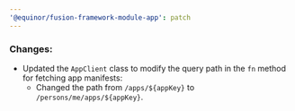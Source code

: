 ```yaml
---
'@equinor/fusion-framework-module-app': patch
---
```


### Changes:
- Updated the `AppClient` class to modify the query path in the `fn` method for fetching app manifests:
  - Changed the path from `/apps/${appKey}` to `/persons/me/apps/${appKey}`.